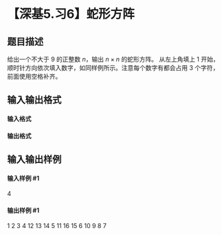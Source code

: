 
# 【深基5.习6】蛇形方阵
## 题目描述
给出一个不大于 9 的正整数 $n$，输出 $n\times n$
的蛇形方阵。
从左上角填上 1 开始，顺时针方向依次填入数字，如同样例所示。注意每个数字有都会占用 3 个字符，前面使用空格补齐。
## 输入输出格式
#### 输入格式


#### 输出格式


## 输入输出样例
#### 输入样例 #1
4
#### 输出样例 #1
  1  2  3  4
 12 13 14  5
 11 16 15  6
 10  9  8  7
